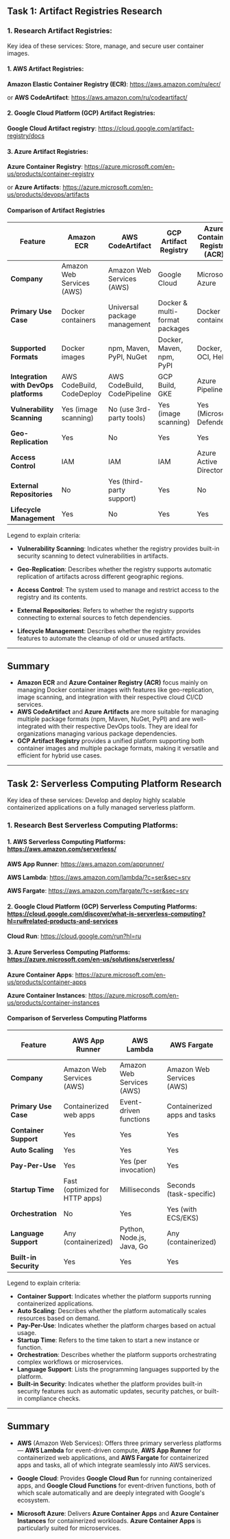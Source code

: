 ## Task 1: Artifact Registries Research

### 1. **Research Artifact Registries**:
Key idea of these services: Store, manage, and secure user container images.
#### 1. **AWS Artifact Registries**:
**Amazon Elastic Container Registry (ECR)**: https://aws.amazon.com/ru/ecr/

or **AWS CodeArtifact**: https://aws.amazon.com/ru/codeartifact/

#### 2. **Google Cloud Platform (GCP) Artifact Registries**:
**Google Cloud Artifact registry**: https://cloud.google.com/artifact-registry/docs

#### 3. **Azure Artifact Registries**:
**Azure Container Registry**: https://azure.microsoft.com/en-us/products/container-registry

or **Azure Artifacts**: https://azure.microsoft.com/en-us/products/devops/artifacts


#### **Comparison of Artifact Registries**

| Feature                               | Amazon ECR                    | AWS CodeArtifact     | GCP Artifact Registry          | Azure Container Registry (ACR) | Azure Artifacts     |
|---------------------------------------|-------------------------------|----------------------|--------------------------------|--------------------------------|---------------------|
| **Company**                           | Amazon Web Services (AWS)      | Amazon Web Services (AWS)   | Google Cloud                   | Microsoft Azure                | Microsoft Azure              |
| **Primary Use Case**                  | Docker containers              | Universal package management| Docker & multi-format packages | Docker containers              | Universal package management |
| **Supported Formats**                 | Docker images                  | npm, Maven, PyPI, NuGet | Docker, Maven, npm, PyPI       | Docker, OCI, Helm              | npm, Maven, NuGet, Python |
| **Integration with DevOps platforms** | AWS CodeBuild, CodeDeploy      | AWS CodeBuild, CodePipeline | GCP Build, GKE                 | Azure Pipelines                | Azure Pipelines     |
| **Vulnerability Scanning**            | Yes (image scanning)           | No (use 3rd-party tools) | Yes (image scanning)           | Yes (Microsoft Defender)       | No (use 3rd-party tools) |
| **Geo-Replication**                   | Yes                            | No                    | Yes                            | Yes                            | No                  |
| **Access Control**                    | IAM                            | IAM                   | IAM                            | Azure Active Directory         | Azure Active Directory |
| **External Repositories**             | No                             | Yes (third-party support) | Yes                            | No                             | Yes (with upstream sources) |
| **Lifecycle Management**              | Yes                            | No                    | Yes                            | Yes                            | No                  |

Legend to explain criteria:
- **Vulnerability Scanning**: Indicates whether the registry provides built-in security scanning to detect vulnerabilities in artifacts.

- **Geo-Replication**: Describes whether the registry supports automatic replication of artifacts across different geographic regions.

- **Access Control**: The system used to manage and restrict access to the registry and its contents.

- **External Repositories**: Refers to whether the registry supports connecting to external sources to fetch dependencies.

- **Lifecycle Management**: Describes whether the registry provides features to automate the cleanup of old or unused artifacts.

---
## Summary

- **Amazon ECR** and **Azure Container Registry (ACR)** focus mainly on managing Docker container images with features like geo-replication, image scanning, and integration with their respective cloud CI/CD services.
- **AWS CodeArtifact** and **Azure Artifacts** are more suitable for managing multiple package formats (npm, Maven, NuGet, PyPI) and are well-integrated with their respective DevOps tools. They are ideal for organizations managing various package dependencies.
- **GCP Artifact Registry** provides a unified platform supporting both container images and multiple package formats, making it versatile and efficient for hybrid use cases.

---


## Task 2: Serverless Computing Platform Research
Key idea of these services: Develop and deploy highly scalable containerized applications on a fully managed serverless platform.
### 1. **Research Best Serverless Computing Platforms**:
#### 1. **AWS Serverless Computing Platforms**: https://aws.amazon.com/serverless/
**AWS App Runner**: https://aws.amazon.com/apprunner/

**AWS Lambda**: https://aws.amazon.com/lambda/?c=ser&sec=srv

**AWS Fargate**: https://aws.amazon.com/fargate/?c=ser&sec=srv

#### 2. **Google Cloud Platform (GCP) Serverless Computing Platforms**: https://cloud.google.com/discover/what-is-serverless-computing?hl=ru#related-products-and-services
**Cloud Run**: https://cloud.google.com/run?hl=ru

#### 3. **Azure Serverless Computing Platforms**: https://azure.microsoft.com/en-us/solutions/serverless/
**Azure Container Apps**: https://azure.microsoft.com/en-us/products/container-apps

**Azure Container Instances**: https://azure.microsoft.com/en-us/products/container-instances

#### Comparison of Serverless Computing Platforms

| Feature                            | AWS App Runner                | AWS Lambda                | AWS Fargate                  | Google Cloud Run              | Google Cloud Functions        | Azure Container Apps          | Azure Container Instances      |
|------------------------------------|-------------------------------|---------------------------|------------------------------|------------------------------ |-------------------------------|-------------------------------|-------------------------------|
| **Company**                        | Amazon Web Services (AWS)      | Amazon Web Services (AWS) | Amazon Web Services (AWS)     | Google Cloud                  | Google Cloud                  | Microsoft Azure               | Microsoft Azure               |
| **Primary Use Case**               | Containerized web apps         | Event-driven functions    | Containerized apps and tasks  | Containerized apps and APIs   | Event-driven functions         | Containerized microservices   | Containerized apps            |
| **Container Support**              | Yes                           | Yes                       | Yes                          | Yes                           | No                            | Yes                           | Yes                           |
| **Auto Scaling**                   | Yes                           | Yes                       | Yes                          | Yes                           | Yes                           | Yes                           | Yes                           |
| **Pay-Per-Use**                    | Yes                           | Yes (per invocation)      | Yes                          | Yes                           | Yes (per invocation)           | Yes                           | Yes                           |
| **Startup Time**                   | Fast (optimized for HTTP apps) | Milliseconds              | Seconds (task-specific)       | Fast (optimized for HTTP apps) | Milliseconds                  | Fast (HTTP/microservice apps) | Seconds                       |
| **Orchestration**                  | No                            | Yes                       | Yes (with ECS/EKS)            | Yes (Knative)                 | Yes                           | Yes (with Dapr)                | No                            |
| **Language Support**               | Any (containerized)            | Python, Node.js, Java, Go | Any (containerized)           | Any (containerized)            | Python, JavaScript, Go, Java   | Any (containerized)            | Any (containerized)            |
| **Built-in Security**              | Yes                           | Yes                       | Yes                          | Yes                           | Yes                           | Yes                           | Yes                           |


Legend to explain criteria:
- **Container Support**: Indicates whether the platform supports running containerized applications.
- **Auto Scaling**: Describes whether the platform automatically scales resources based on demand.
- **Pay-Per-Use**: Indicates whether the platform charges based on actual usage.
- **Startup Time**: Refers to the time taken to start a new instance or function.
- **Orchestration**: Describes whether the platform supports orchestrating complex workflows or microservices.
- **Language Support**: Lists the programming languages supported by the platform.
- **Built-in Security**: Indicates whether the platform provides built-in security features such as automatic updates, security patches, or built-in compliance checks.

---

## Summary

- **AWS** (Amazon Web Services): Offers three primary serverless platforms — **AWS Lambda** for event-driven compute, **AWS App Runner** for containerized web applications, and **AWS Fargate** for containerized apps and tasks, all of which integrate seamlessly into AWS services.
  
- **Google Cloud**: Provides **Google Cloud Run** for running containerized apps, and **Google Cloud Functions** for event-driven functions, both of which scale automatically and are deeply integrated with Google's ecosystem.

- **Microsoft Azure**: Delivers **Azure Container Apps** and **Azure Container Instances** for containerized workloads. **Azure Container Apps** is particularly suited for microservices.

